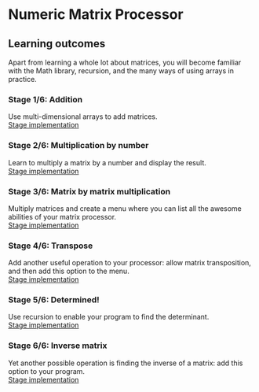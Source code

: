 # Numeric Matrix Processor
## Learning outcomes
Apart from learning a whole lot about matrices, you will become familiar with the Math library, recursion, and the many ways of using arrays in practice.
### Stage 1/6: Addition
Use multi-dimensional arrays to add matrices.   
[Stage implementation](https://hyperskill.org/projects/60/stages/323/implement)
### Stage 2/6: Multiplication by number
Learn to multiply a matrix by a number and display the result.  
[Stage implementation](https://hyperskill.org/projects/60/stages/324/implement)
### Stage 3/6: Matrix by matrix multiplication 
Multiply matrices and create a menu where you can list all the awesome abilities of your matrix processor.  
[Stage implementation](https://hyperskill.org/projects/60/stages/325/implement)
### Stage 4/6: Transpose
Add another useful operation to your processor: allow matrix transposition, and then add this option to the menu.  
[Stage implementation](https://hyperskill.org/projects/60/stages/326/implement)
### Stage 5/6: Determined!
Use recursion to enable your program to find the determinant.  
[Stage implementation](https://hyperskill.org/projects/60/stages/327/implement)
### Stage 6/6: Inverse matrix 
Yet another possible operation is finding the inverse of a matrix: add this option to your program.  
[Stage implementation](https://hyperskill.org/projects/60/stages/328/implement)
